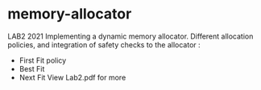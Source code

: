 # memory-allocator
LAB2 2021
Implementing a dynamic memory allocator. 
Different allocation policies, and integration of safety checks to the allocator :
- First Fit policy
- Best Fit
- Next Fit
View Lab2.pdf for more
